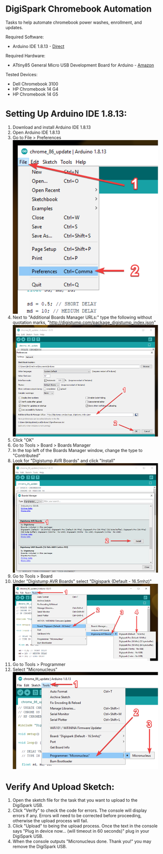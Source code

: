# DigiSpark Chromebook Automation
Tasks to help automate chromebook power washes, enrollment, and updates.

Required Software:

* Arduino IDE 1.8.13 - [Direct](https://www.arduino.cc/en/software)


Required Hardware:

* ATtiny85 General Micro USB Development Board for Arduino - [Amazon](https://www.amazon.com/AiTrip-Digispark-Kickstarter-Attiny85-Development/dp/B0836WXQQR/ref=sr_1_5?dchild=1&keywords=digispark+usb&qid=1619496257&sr=8-5)

Tested Devices:

* Dell Chromebook 3100
* HP Chromebook 14 G4
* HP Chromebook 14 G5

# Setting Up Arduino IDE 1.8.13:

1. Download and install Arduino IDE 1.8.13
2. Open Arduino IDE 1.8.13
3. Go to File > Preferences <br /><img src="images/3.png"   width="500">
4. Next to "Additional Boards Manager URLs:" type the following without quotation marks, "http://digistump.com/package_digistump_index.json" <br /><img src="images/4.png"   width="500">
5. Click "OK"
6. Go to Tools > Board > Boards Manager
7. In the top left of the Boards Manager window, change the type to "Contributed"
8. Look for "Digistump AVR Boards" and click "Install" <br /><img src="images/8.png"   width="500">
9. Go to Tools > Board
10. Under "Digistump AVR Boards" select "Digispark (Default - 16.5mhz)" <br /><img src="images/10.png"   width="500">
11. Go to Tools > Programmer
12. Select "Micronucleus" <br /><img src="images/12.png"   width="500">

# Verify And Upload Sketch:
1. Open the sketch file for the task that you want to upload to the DigiSpark USB.
2. Click "Verify" to check the code for errors. The console will display errors if any. Errors will need to be corrected before proceeding, otherwise the upload process will fail.
3. Click "Upload" to being the upload process. Once the text in the console says "Plug in device now... (will timeout in 60 seconds)" plug in your DigiSpark USB.
4. When the console outputs "Micronucleus done. Thank you!" you may remove the DigiSpark USB.

